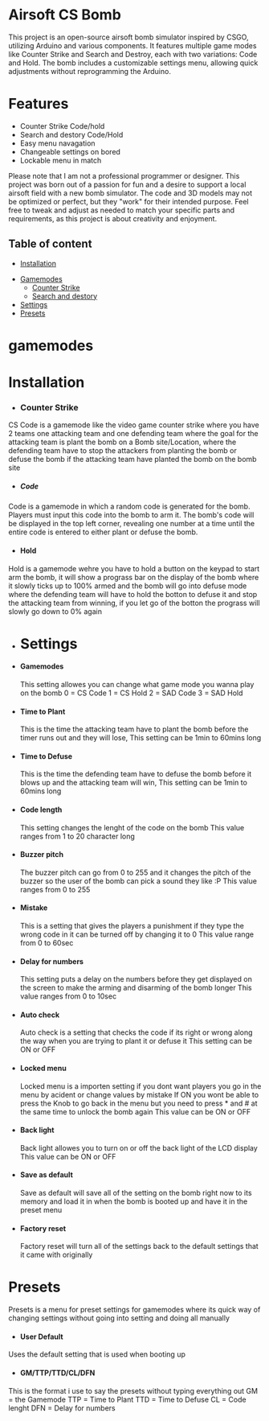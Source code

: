 # Airsoft CS Bomb

This project is an open-source airsoft bomb simulator inspired by CSGO, utilizing Arduino and various components. It features multiple game modes like Counter Strike and Search and Destroy, each with two variations: Code and Hold. The bomb includes a customizable settings menu, allowing quick adjustments without reprogramming the Arduino. 

# Features
* Counter Strike Code/hold
* Search and destory Code/Hold
* Easy menu navagation
* Changeable settings on bored
* Lockable menu in match

Please note that I am not a professional programmer or designer. This project was born out of a passion for fun and a desire to support a local airsoft field with a new bomb simulator. The code and 3D models may not be optimized or perfect, but they "work" for their intended purpose. Feel free to tweak and adjust as needed to match your specific parts and requirements, as this project is about creativity and enjoyment.

## Table of content
* [Installation](#installation)
- [Gamemodes](#gamemodes)
    - [Counter Strike](#Counter-Strike)
    - [Search and destory](#Search-and-destory)
- [Settings](#settings)
- [Presets](#presets)


gamemodes
=========
Installation
============

* ### Counter Strike
CS Code is a gamemode like the video game counter strike where you have 2 teams one attacking team and one defending team where the goal for the attacking team is plant the bomb on a Bomb site/Location, where the defending team have to stop the attackers from planting the bomb or defuse the bomb if the attacking team have planted the bomb on the bomb site
* ##### Code
Code is a gamemode in which a random code is generated for the bomb. Players must input this code into the bomb to arm it. The bomb's code will be displayed in the top left corner, revealing one number at a time until the entire code is entered to either plant or defuse the bomb.
* #### Hold
Hold is a gamemode wehre you have to hold a button on the keypad to start arm the bomb, it will show a prograss bar on the display of the bomb where it slowly ticks up to 100% armed and the bomb will go into defuse mode where the defending team will have to hold the botton to defuse it and stop the attacking team from winning, if you let go of the botton the prograss will slowly go down to 0% again

- # Settings
- #### Gamemodes
    This setting allowes you can change what game mode you wanna play on the bomb
    0 = CS Code
    1 = CS Hold
    2 = SAD Code
    3 = SAD Hold
* #### Time to Plant
    This is the time the attacking team have to plant the bomb before the timer runs out and they will lose, 
    This setting can be 1min to 60mins long
* #### Time to Defuse
    This is the time the defending team have to defuse the bomb before it blows up and the attacking team will win, 
    This setting can be 1min to 60mins long
* #### Code length
    This setting changes the lenght of the code on the bomb 
    This value ranges from 1 to 20 character long
* #### Buzzer pitch
    The buzzer pitch can go from 0 to 255 and it changes the pitch of the buzzer so the user of the bomb can pick a sound they like :P
    This value ranges from 0 to 255
* #### Mistake
    This is a setting that gives the players a punishment if they type the wrong code in it can be turned off by changing it to 0
    This value range from 0 to 60sec
* #### Delay for numbers
    This setting puts a delay on the numbers before they get displayed on the screen to make the arming and disarming of the bomb longer
    This value ranges from 0 to 10sec
* #### Auto check
    Auto check is a setting that checks the code if its right or wrong along the way when you are trying to plant it or defuse it
    This setting can be ON or OFF
* #### Locked menu
    Locked menu is a importen setting if you dont want players you go in the menu by acident or change values by mistake
    If ON you wont be able to press the Knob to go back in the menu but you need to press * and # at the same time to unlock the bomb again
    This value can be ON or OFF
* #### Back light
    Back light allowes you to turn on or off the back light of the LCD display
    This value can be ON or OFF
* #### Save as default
    Save as default will save all of the setting on the bomb right now to its memory and load it in when the bomb is booted up and have it in the preset menu
* #### Factory reset
    Factory reset will turn all of the settings back to the default settings that it came with originally
# Presets
Presets is a menu for preset settings for gamemodes where its quick way of changing settings without going into setting and doing all manually
* #### User Default
Uses the default setting that is used when booting up
* #### GM/TTP/TTD/CL/DFN
This is the format i use to say the presets without typing everything out
GM = the Gamemode
TTP = Time to Plant
TTD = Time to Defuse
CL = Code lenght
DFN = Delay for numbers
